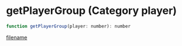 # getPlayerGroup (Category player)

```js
function getPlayerGroup(player: number): number
```

[filename](getPlayerGroup_m.md ':include')